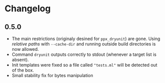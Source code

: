 Changelog
=========

0.5.0
-----

  * The main restrictions (originaly desined for `ppx_dryunit`) are gone. Using *relative paths* with `--cache-dir` and running outside build directories is now allowed.
  * Command `dryunit` outputs correctly to stdout (whenever a target list is absent).
  * Init templates were fixed so a file called `"tests.ml"` will be detected out of the box.
  * Small stability fix for bytes manipulation
